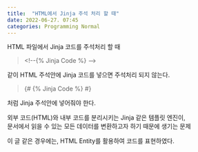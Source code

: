 ```yaml
---
title:  "HTML에서 Jinja 주석 처리 할 때"
date: 2022-06-27. 07:45
categories: Programming Normal
---
```


HTML 파일에서 Jinja 코드를 주석처리 할 때

> &#60;!--&#123;% Jinja Code %} -->

같이 HTML 주석안에 Jinja 코드를 넣으면 주석처리 되지 않는다.

> &#123;# &#123;% Jinja Code %} #}

처럼 Jinja 주석안에 넣어줘야 한다.

외부 코드(HTML)와 내부 코드를 분리시키는 Jinja 같은 템플릿 엔진이,  
문서에서 읽을 수 있는 모든 데이터를 변환하고자 하기 때문에 생기는 문제

이 글 같은 경우에는, HTML Entity를 활용하여 코드를 표현하였다.
